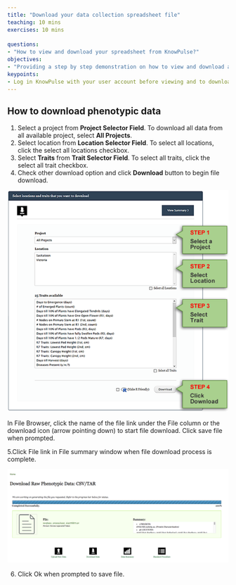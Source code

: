 ```yaml
---
title: "Download your data collection spreadsheet file"
teaching: 10 mins
exercises: 10 mins
 
questions:
- "How to view and download your spreadsheet from KnowPulse?"
objectives:
- "Providing a step by step demonstration on how to view and download a spreadsheet from KnowPulse."
keypoints:
- Log in KnowPulse with your user account before viewing and to download your data.
---
```



## How to download phenotypic data 

1.	Select a project from **Project Selector Field**. To download all data from all available project, select **All Projects**.
2.	Select location from **Location Selector Field**. To select all locations, click the select all locations checkbox.
3.	Select **Traits** from **Trait Selector Field**. To select all traits, click the select all trait checkbox.
4.	Check other download option and click **Download** button to begin file download.

![Screenshot of main code listing](../fig/howto-upload-raw-phenotypic-data.15.png)


In File Browser, click the name of the file link under the File column or the download icon (arrow pointing down) to start file download. Click save file when prompted.

5.Click File link in File summary window when file download process is complete.

![Screenshot of main code listing](../fig/howto-upload-raw-phenotypic-data.2.png)

6.	Click Ok when prompted to save file.

